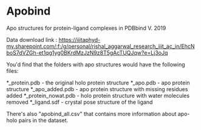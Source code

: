 # Apobind
Apo structures for protein-ligand complexes in PDBbind V. 2019

Data download link : https://iiitaphyd-my.sharepoint.com/:f:/g/personal/rishal_aggarwal_research_iiit_ac_in/EhcNboS7dVZGh-et1qg1yg0BKrdMzJzN9z8T5gAcTUQJqw?e=Lj3oJq


You'd find that the folders with apo structures would have the following files:

*_protein.pdb - the original holo protein structure
*_apo.pdb - apo protein structure
*_apo_added.pdb - apo protein structure with missing residues added
*_protein_nowat.pdb - holo protein structure with water molecules removed
*_ligand.sdf - crystal pose structure of the ligand

There's also "apobind_all.csv" that contains more information about apo-holo pairs in the dataset. 

